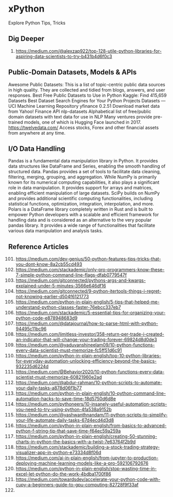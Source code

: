 # xPython
Explore Python Tips, Tricks

## Dig Deeper
1. https://medium.com/@alexzap922/top-128-utile-python-libraries-for-aspiring-data-scientists-to-try-b431b4d6f0c3

## Public-Domain Datasets, Models & APIs
  Awesome Public Datasets: This is a list of topic-centric public data sources in high quality. They are collected and tidied from blogs, answers, and user responses.
  Best Free Public Datasets to Use in Python
  Kaggle: Find 415,659 Datasets
  Best Dataset Search Engines for Your Python Projects
  Datasets — UCI Machine Learning Repository
  yfinance 0.2.51 Download market data from Yahoo! Finance API
  nlp-datasets Alphabetical list of free/public domain datasets with text data for use in NLP
  Many ventures provide pre-trained models, one of which is Hugging Face launched in 2017.
  https://twelvedata.com/ Access stocks, Forex and other financial assets from anywhere at any time.

## I/O Data Handling
Pandas is a fundamental data manipulation library in Python. It provides data structures like DataFrame and Series, enabling the smooth handling of structured data. Pandas provides a set of tools to facilitate data cleaning, filtering, merging, grouping, and aggregation.
While NumPy is primarily known for its numerical computing capabilities, it also plays a significant role in data manipulation. It provides support for arrays and matrices, enabling efficient manipulation of large datasets.
SciPy builds on NumPy and provides additional scientific computing functionalities, including statistical functions, optimization, integration, interpolation, and more.
Polars is a DataFrame library completely written in Rust and is built to empower Python developers with a scalable and efficient framework for handling data and is considered as an alternative to the very popular pandas library. It provides a wide range of functionalities that facilitate various data manipulation and analysis tasks.  

## Reference Articles
101. https://medium.com/dev-genius/50-python-features-tips-tricks-that-you-dont-know-8a2cb55cd493
102. https://medium.com/stackademic/only-pro-programmers-know-these-7-simple-python-command-line-flags-dfab0779547f
103. https://medium.com/gitconnected/pythons-args-and-kwargs-explained-under-5-minutes-3566e646df16
104. https://medium.com/gitconnected/9-python-itertools-things-i-regret-not-knowing-earlier-d504f6121773
105. https://medium.com/python-in-plain-english/5-tips-that-helped-me-understand-python-classes-faster-76ebcc337eb7
106. https://medium.com/stackademic/5-essential-tips-for-organizing-your-python-code-e878948683d9
107. https://medium.com/@datajournal/how-to-parse-html-with-python-94495c11bc96
108. https://medium.com/limitless-investor/358-return-per-trade-i-created-an-indicator-that-will-change-your-trading-forever-69824d8d0de3
109. https://medium.com/@yaduvanshineelam09/10-python-functions-every-data-scientist-must-memorize-fc5ff51d6c91
110. https://medium.com/python-in-plain-english/top-10-python-libraries-for-everyday-automation-unlocking-efficiency-beyond-the-basics-932235d6224d
111. https://medium.com/@Behavior2020/10-python-functions-every-data-scientist-must-memorize-60821960e2ad
112. https://medium.com/@abdur-rahman/10-python-scripts-to-automate-your-daily-tasks-a878d06f1b77
113. https://medium.com/python-in-plain-english/10-python-command-line-automation-hacks-to-save-time-18d5750d6d8e
114. https://medium.com/pythoneers/10-insanely-useful-automation-scripts-you-need-to-try-using-python-4fa538a9152b
115. https://medium.com/@yashwanthnandam/11-python-scripts-to-simplify-your-life-automate-daily-tasks-67d4ecd4d3d8
116. https://medium.com/python-in-plain-english/from-basics-to-advanced-python-f-string-tip-that-save-time-f64ec59a259a
117. https://medium.com/python-in-plain-english/creating-50-stunning-charts-in-python-the-basics-with-a-twist-7e63764f2b9d
118. https://medium.com/stackademic/building-a-stock-trading-strategy-visualizer-app-in-python-e73334d8f06d
119. https://medium.com/ai-in-plain-english/from-jupyter-to-production-deploying-machine-learning-models-like-a-pro-592106792676
120. https://medium.com/python-in-plain-english/stop-wasting-time-in-excel-let-python-do-the-work-4bdba1700f86
121. https://medium.com/towardsdev/accelerate-your-python-code-with-cupy-a-beginners-guide-to-gpu-computing-82728f9f33af
123. 
